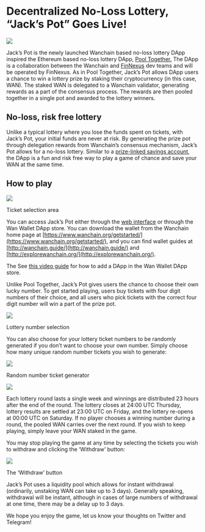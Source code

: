 # Decentralized No-Loss Lottery, “Jack’s Pot” Goes Live!


![](https://miro.medium.com/max/5448/1*Kc_PSjwvfZ4Ru6R65eCm0A.png)

Jack’s Pot is the newly launched Wanchain based no-loss lottery DApp inspired the Ethereum based no-loss lottery DApp, [Pool Together.](https://www.pooltogether.com/) The DApp is a collaboration between the Wanchain and [FinNexus](https://finnexus.io/) dev teams and will be operated by FinNexus. As in Pool Together, Jack’s Pot allows DApp users a chance to win a lottery prize by staking their cryptocurrency (in this case, WAN). The staked WAN is delegated to a Wanchain validator, generating rewards as a part of the consensus process. The rewards are then pooled together in a single pot and awarded to the lottery winners.

## No-loss, risk free lottery


Unlike a typical lottery where you lose the funds spent on tickets, with Jack’s Pot, your initial funds are never at risk. By generating the prize pot through delegation rewards from Wanchain’s consensus mechanism, Jack’s Pot allows for a no-loss lottery. Similar to a [prize-linked savings account](https://en.wikipedia.org/wiki/Prize-linked_savings_account), the DApp is a fun and risk free way to play a game of chance and save your WAN at the same time.

## How to play

![](https://miro.medium.com/max/875/1*TCYhYuFxDfXMzewb0dJ7qw.png)

Ticket selection area

You can access Jack’s Pot either through the [web interface](https://jackspot.finnexus.app/#/) or through the Wan Wallet DApp store. You can download the wallet from the Wanchain home page at [https://www.wanchain.org/getstarted/](https://www.wanchain.org/getstarted/), and you can find wallet guides at [http://wanchain.guide/](http://wanchain.guide/) and [http://explorewanchain.org/](http://explorewanchain.org/).

The See [this video guide](https://youtu.be/5gm2Yq_2S1k) for how to add a DApp in the Wan Wallet DApp store.

Unlike Pool Together, Jack’s Pot gives users the chance to choose their own lucky number. To get started playing, users buy tickets with four digit numbers of their choice, and all users who pick tickets with the correct four digit number will win a part of the prize pot.

![](https://miro.medium.com/max/875/1*msivxENMIWrFK11j9E2PAA.png)

Lottery number selection

You can also choose for your lottery ticket numbers to be randomly generated if you don’t want to choose your own number. Simply choose how many unique random number tickets you wish to generate:

![](https://miro.medium.com/max/875/1*dwLSxnH8FZmwuXzfjkrp5A.png)

Random number ticket generator

![](https://miro.medium.com/max/625/1*gUyz7BNkN5U9hJlLwwNsyQ.png)

Each lottery round lasts a single week and winnings are distributed 23 hours after the end of the round. The lottery closes at 24:00 UTC Thursday, lottery results are settled at 23:00 UTC on Friday, and the lottery re-opens at 00:00 UTC on Saturday. If no player chooses a winning number during a round, the pooled WAN carries over the next round. If you wish to keep playing, simply leave your WAN staked in the game.

You may stop playing the game at any time by selecting the tickets you wish to withdraw and clicking the ‘Withdraw’ button:

![](https://miro.medium.com/max/875/1*mLQ-w6K38Y2T5-Ojv8wkDg.png)

The ‘Withdraw’ button

Jack’s Pot uses a liquidity pool which allows for instant withdrawal (ordinarily, unstaking WAN can take up to 3 days). Generally speaking, withdrawal will be instant, although in cases of large numbers of withdrawal at one time, there may be a delay up to 3 days.

We hope you enjoy the game, let us know your thoughts on Twitter and Telegram!
